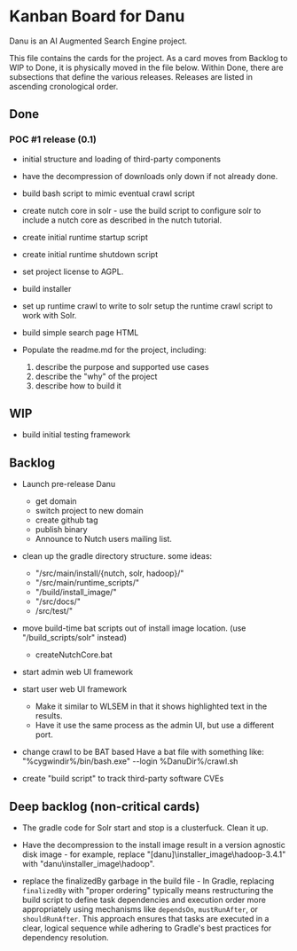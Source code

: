 # Kanban Board for Danu

Danu is an AI Augmented Search Engine project.

This file contains the cards for the project. As a card moves
from Backlog to WIP to Done, it is physically moved in the file below.
Within Done, there are subsections that define the various releases.
Releases are listed in ascending cronological order.

## Done

### POC #1 release (0.1)

* initial structure and loading of third-party components

* have the decompression of downloads only down if not already done.

* build bash script to mimic eventual crawl script

* create nutch core in solr -
  use the build script to configure solr to include a nutch core
  as described in the nutch tutorial.
  
* create initial runtime startup script

* create initial runtime shutdown script

* set project license to AGPL.

* build installer

* set up runtime crawl to write to solr
  setup the runtime crawl script to work with Solr.
  
* build simple search page HTML

* Populate the readme.md for the project, including:
  1. describe the purpose and supported use cases
  2. describe the "why" of the project
  3. describe how to build it
  
## WIP

* build initial testing framework

## Backlog

* Launch pre-release Danu
  - get domain
  - switch project to new domain
  - create github tag
  - publish binary
  - Announce to Nutch users mailing list.

* clean up the gradle directory structure. some ideas:
  - "/src/main/install/{nutch, solr, hadoop}/"
  - "/src/main/runtime_scripts/"
  - "/build/install_image/"
  - "/src/docs/"
  - /src/test/"
  
* move build-time bat scripts out of install image location. (use "/build_scripts/solr" instead)
  - createNutchCore.bat

* start admin web UI framework

* start user web UI framework
  - Make it similar to WLSEM in that it shows highlighted text in the results.
  - Have it use the same process as the admin UI, but use a different port.

* change crawl to be BAT based
  Have a bat file with something like:
  "%cygwindir%/bin/bash.exe" --login %DanuDir%/crawl.sh


  
* create "build script" to track third-party software CVEs

## Deep backlog (non-critical cards)

* The gradle code for Solr start and stop is a clusterfuck.  Clean it up.


  
* Have the decompression to the install image result in a version agnostic disk image -
  for example, replace "[danu]\installer_image\hadoop-3.4.1\" with
  "danu\installer_image\hadoop\".
  
* replace the finalizedBy garbage in the build file - 
  In Gradle, replacing `finalizedBy` with "proper ordering" typically means 
  restructuring the build script to define task dependencies and execution 
  order more appropriately using mechanisms like `dependsOn`, `mustRunAfter`, 
  or `shouldRunAfter`. This approach ensures that tasks are executed in a 
  clear, logical sequence while adhering to Gradle's best practices for 
  dependency resolution.